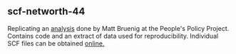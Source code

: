 ## scf-networth-44

Replicating an [analysis](http://peoplespolicyproject.org/2017/09/27/new-fed-data-black-wealth-cratered-under-obama/) done by Matt Bruenig at the People's Policy Project. Contains code and an extract of data used for reproducibility. Individual SCF files can be obtained [online.](https://www.federalreserve.gov/econres/scfindex.htm)

